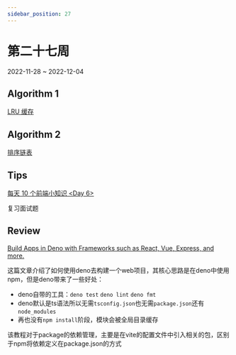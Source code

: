 ```yaml
---
sidebar_position: 27
---
```


# 第二十七周

2022-11-28 ~ 2022-12-04

## Algorithm 1

[LRU 缓存](/leetcode/lru-cache/)

## Algorithm 2

[排序链表](/leetcode/sort-list/)

## Tips

[每天 10 个前端小知识 <Day 6\>](https://juejin.cn/post/7129782761312747551)

复习面试题

## Review

[Build Apps in Deno with Frameworks such as React, Vue, Express, and more.](https://deno.com/blog/frameworks-with-npm)

这篇文章介绍了如何使用deno去构建一个web项目，其核心思路是在deno中使用npm，但是deno带来了一些好处：

- deno自带的工具：`deno test` `deno lint` `deno fmt`
- deno默认是ts语法所以无需`tsconfig.json`也无需`package.json`还有`node_modules`
- 再也没有`npm install`阶段，模块会被全局目录缓存

该教程对于package的依赖管理，主要是在vite的配置文件中引入相关的包，区别于npm将依赖定义在package.json的方式
